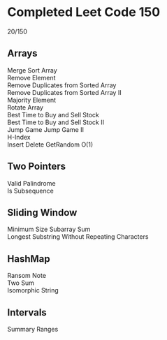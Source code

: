 # Completed Leet Code 150
20/150
## Arrays
Merge Sort Array  
Remove Element  
Remove Duplicates from Sorted Array  
Remove Duplicates from Sorted Array II  
Majority Element  
Rotate Array  
Best Time to Buy and Sell Stock  
Best Time to Buy and Sell Stock II  
Jump Game
Jump Game II  
H-Index  
Insert Delete GetRandom O(1)
## Two Pointers
Valid Palindrome  
Is Subsequence
## Sliding Window
Minimum Size Subarray Sum  
Longest Substring Without Repeating Characters
## HashMap
Ransom Note  
Two Sum  
Isomorphic String  
## Intervals
Summary Ranges
